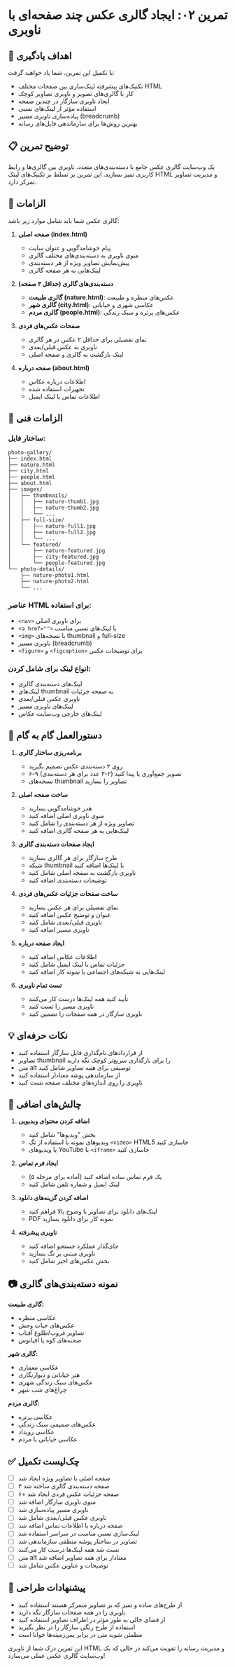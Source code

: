 <!-- markdownlint-disable -->

# تمرین ۰۲: ایجاد گالری عکس چند صفحه‌ای با ناوبری

## 🎯 اهداف یادگیری

با تکمیل این تمرین، شما یاد خواهید گرفت:

- تکنیک‌های پیشرفته لینک‌سازی بین صفحات مختلف HTML
- کار با گالری‌های تصویر و ناوبری تصاویر کوچک
- ایجاد ناوبری سازگار در چندین صفحه
- استفاده مؤثر از لینک‌های نسبی
- پیاده‌سازی ناوبری مسیر (breadcrumb)
- بهترین روش‌ها برای سازماندهی فایل‌های رسانه

## 📋 توضیح تمرین

یک وب‌سایت گالری عکس جامع با دسته‌بندی‌های متعدد، ناوبری بین گالری‌ها و رابط کاربری تمیز بسازید. این تمرین بر تسلط بر تکنیک‌های لینک HTML و مدیریت تصاویر تمرکز دارد.

## 🔧 الزامات

گالری عکس شما باید شامل موارد زیر باشد:

1. **صفحه اصلی (index.html)**
   - پیام خوشامدگویی و عنوان سایت
   - منوی ناوبری به دسته‌بندی‌های مختلف گالری
   - پیش‌نمایش تصاویر ویژه از هر دسته‌بندی
   - لینک‌هایی به هر صفحه گالری

2. **دسته‌بندی‌های گالری (حداقل ۳ صفحه)**
   - **گالری طبیعت (nature.html)**: عکس‌های منظره و طبیعت
   - **گالری شهر (city.html)**: عکاسی شهری و خیابانی
   - **گالری مردم (people.html)**: عکس‌های پرتره و سبک زندگی

3. **صفحات عکس‌های فردی**
   - نمای تفصیلی برای حداقل ۲ عکس در هر گالری
   - ناوبری به عکس قبلی/بعدی
   - لینک بازگشت به گالری و صفحه اصلی

4. **صفحه درباره (about.html)**
   - اطلاعات درباره عکاس
   - تجهیزات استفاده شده
   - اطلاعات تماس با لینک ایمیل

## 🔧 الزامات فنی

### ساختار فایل:
```
photo-gallery/
├── index.html
├── nature.html
├── city.html
├── people.html
├── about.html
├── images/
│   ├── thumbnails/
│   │   ├── nature-thumb1.jpg
│   │   ├── nature-thumb2.jpg
│   │   └── ...
│   ├── full-size/
│   │   ├── nature-full1.jpg
│   │   ├── nature-full2.jpg
│   │   └── ...
│   └── featured/
│       ├── nature-featured.jpg
│       ├── city-featured.jpg
│       └── people-featured.jpg
└── photo-details/
    ├── nature-photo1.html
    ├── nature-photo2.html
    └── ...
```

### عناصر HTML برای استفاده:
- `<nav>` برای ناوبری اصلی
- `<a href="">` با لینک‌های نسبی مناسب
- `<img>` با نسخه‌های thumbnail و full-size
- ناوبری مسیر (breadcrumb)
- `<figure>` و `<figcaption>` برای توضیحات عکس

### انواع لینک برای شامل کردن:
- لینک‌های دسته‌بندی گالری
- لینک‌های thumbnail به صفحه جزئیات
- ناوبری عکس قبلی/بعدی
- لینک‌های ناوبری مسیر
- لینک‌های خارجی وب‌سایت عکاس

## 📝 دستورالعمل گام به گام

1. **برنامه‌ریزی ساختار گالری**
   - روی ۳ دسته‌بندی عکس تصمیم بگیرید
   - ۶-۹ تصویر جمع‌آوری یا پیدا کنید (۲-۳ عدد برای هر دسته‌بندی)
   - نسخه‌های thumbnail تصاویر را بسازید

2. **ساخت صفحه اصلی**
   - هدر خوشامدگویی بسازید
   - منوی ناوبری اصلی اضافه کنید
   - تصاویر ویژه از هر دسته‌بندی را شامل کنید
   - لینک‌هایی به هر صفحه گالری اضافه کنید

3. **ایجاد صفحات دسته‌بندی گالری**
   - طرح سازگار برای هر گالری بسازید
   - شبکه thumbnail با لینک‌ها اضافه کنید
   - ناوبری بازگشت به صفحه اصلی شامل کنید
   - توضیحات دسته‌بندی اضافه کنید

4. **ساخت صفحات جزئیات عکس‌های فردی**
   - نمای تفصیلی برای هر عکس بسازید
   - عنوان و توضیح عکس اضافه کنید
   - ناوبری قبلی/بعدی شامل کنید
   - ناوبری مسیر اضافه کنید

5. **ایجاد صفحه درباره**
   - اطلاعات عکاس اضافه کنید
   - جزئیات تماس با لینک ایمیل شامل کنید
   - لینک‌هایی به شبکه‌های اجتماعی یا نمونه کار اضافه کنید

6. **تست تمام ناوبری**
   - تأیید کنید همه لینک‌ها درست کار می‌کنند
   - ناوبری مسیر را تست کنید
   - ناوبری سازگار در همه صفحات را تضمین کنید

## 💡 نکات حرفه‌ای

- از قراردادهای نام‌گذاری فایل سازگار استفاده کنید
- تصاویر thumbnail را برای بارگذاری سریع‌تر کوچک نگه دارید
- متن alt توصیفی برای همه تصاویر شامل کنید
- از سازماندهی پوشه معنادار استفاده کنید
- ناوبری را روی اندازه‌های مختلف صفحه تست کنید

## 🚀 چالش‌های اضافی

1. **اضافه کردن محتوای ویدیویی**
   - بخش "ویدیوها" شامل کنید
   - ویدیوهای نمونه با استفاده از تگ `<video>` HTML5 جاسازی کنید
   - یا ویدیوهای YouTube با `<iframe>` جاسازی کنید

2. **ایجاد فرم تماس**
   - یک فرم تماس ساده اضافه کنید (آماده برای مرحله ۵)
   - لینک ایمیل و شماره تلفن شامل کنید

3. **اضافه کردن گزینه‌های دانلود**
   - لینک‌های دانلود برای تصاویر با وضوح بالا فراهم کنید
   - PDF نمونه کار برای دانلود بسازید

4. **ناوبری پیشرفته**
   - جای‌گذار عملکرد جستجو اضافه کنید
   - ناوبری مبتنی بر تگ بسازید
   - بخش عکس‌های اخیر شامل کنید

## 📷 نمونه دسته‌بندی‌های گالری

**گالری طبیعت:**
- عکاسی منظره
- عکس‌های حیات وحش
- تصاویر غروب/طلوع آفتاب
- صحنه‌های کوه یا اقیانوس

**گالری شهر:**
- عکاسی معماری
- هنر خیابانی و دیوارنگاری
- عکس‌های سبک زندگی شهری
- چراغ‌های شب شهر

**گالری مردم:**
- عکاسی پرتره
- عکس‌های صمیمی سبک زندگی
- عکاسی رویداد
- عکاسی خیابانی با مردم

## ✅ چک‌لیست تکمیل

- [ ] صفحه اصلی با تصاویر ویژه ایجاد شد
- [ ] ۳ صفحه دسته‌بندی گالری ساخته شد
- [ ] ۶+ صفحه جزئیات عکس فردی ایجاد شد
- [ ] منوی ناوبری سازگار اضافه شد
- [ ] ناوبری مسیر پیاده‌سازی شد
- [ ] ناوبری عکس قبلی/بعدی شامل شد
- [ ] صفحه درباره با اطلاعات تماس اضافه شد
- [ ] لینک‌سازی نسبی مناسب در سراسر استفاده شد
- [ ] تصاویر در ساختار پوشه منطقی سازماندهی شد
- [ ] تست شد همه لینک‌ها درست کار می‌کنند
- [ ] متن alt معنادار برای همه تصاویر اضافه شد
- [ ] توضیحات و عناوین عکس شامل شد

## 🎨 پیشنهادات طراحی

- از طرح‌های ساده و تمیز که بر تصاویر متمرکز هستند استفاده کنید
- ناوبری را در همه صفحات سازگار نگه دارید
- از فضای خالی به طور مؤثر در اطراف تصاویر استفاده کنید
- استفاده از طرح رنگی سازگار را در نظر بگیرید
- مطمئن شوید متن در برابر پس‌زمینه‌ها خوانا است

این تمرین درک شما از ناوبری HTML و مدیریت رسانه را تقویت می‌کند در حالی که یک وب‌سایت گالری عکس عملی می‌سازد!
